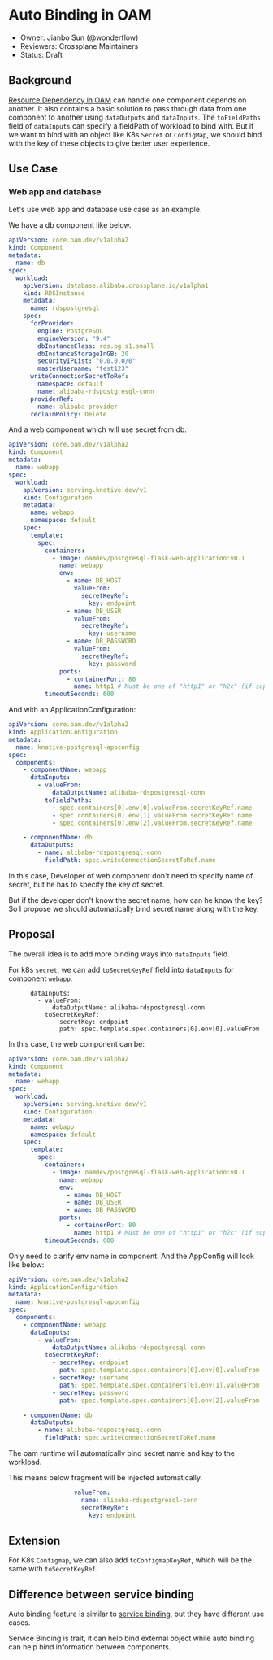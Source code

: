 # Auto Binding in OAM

* Owner: Jianbo Sun (@wonderflow)
* Reviewers: Crossplane Maintainers
* Status: Draft

## Background

[Resource Dependency in OAM](resource-dependency.md) can handle one component depends on another.
It also contains a basic solution to pass through data from one component to another using
`dataOutputs` and `dataInputs`. The `toFieldPaths` field of `dataInputs` can specify a fieldPath
of workload to bind with. But if we want to bind with an object like K8s `Secret` or `ConfigMap`,
we should bind with the key of these objects to give better user experience.

## Use Case

### Web app and database

Let's use web app and database use case as an example.

We have a db component like below.

```yaml
apiVersion: core.oam.dev/v1alpha2
kind: Component
metadata:
  name: db
spec:
  workload:
    apiVersion: database.alibaba.crossplane.io/v1alpha1
    kind: RDSInstance
    metadata:
      name: rdspostgresql
    spec:
      forProvider:
        engine: PostgreSQL
        engineVersion: "9.4"
        dbInstanceClass: rds.pg.s1.small
        dbInstanceStorageInGB: 20
        securityIPList: "0.0.0.0/0"
        masterUsername: "test123"
      writeConnectionSecretToRef:
        namespace: default
        name: alibaba-rdspostgresql-conn
      providerRef:
        name: alibaba-provider
      reclaimPolicy: Delete
```

And a web component which will use secret from db.

```yaml
apiVersion: core.oam.dev/v1alpha2
kind: Component
metadata:
  name: webapp
spec:
  workload:
    apiVersion: serving.knative.dev/v1
    kind: Configuration
    metadata:
      name: webapp
      namespace: default
    spec:
      template:
        spec:
          containers:
            - image: oamdev/postgresql-flask-web-application:v0.1
              name: webapp
              env:
                - name: DB_HOST
                  valueFrom:
                    secretKeyRef:
                      key: endpoint
                - name: DB_USER
                  valueFrom:
                    secretKeyRef:
                      key: username
                - name: DB_PASSWORD
                  valueFrom:
                    secretKeyRef:
                      key: password
              ports:
                - containerPort: 80
                  name: http1 # Must be one of "http1" or "h2c" (if supported). Defaults to "http1".
          timeoutSeconds: 600
```

And with an ApplicationConfiguration:

```yaml
apiVersion: core.oam.dev/v1alpha2
kind: ApplicationConfiguration
metadata:
  name: knative-postgresql-appconfig
spec:
  components:
    - componentName: webapp
      dataInputs:
        - valueFrom:
            dataOutputName: alibaba-rdspostgresql-conn
          toFieldPaths:
            - spec.containers[0].env[0].valueFrom.secretKeyRef.name
            - spec.containers[0].env[1].valueFrom.secretKeyRef.name
            - spec.containers[0].env[2].valueFrom.secretKeyRef.name

    - componentName: db
      dataOutputs:
        - name: alibaba-rdspostgresql-conn
          fieldPath: spec.writeConnectionSecretToRef.name
```

In this case, Developer of web component don't need to specify name of secret, but he has to specify the key of secret.

But if the developer don't know the secret name, how can he know the key? So I propose we should automatically bind
secret name along with the key.

## Proposal

The overall idea is to add more binding ways into `dataInputs` field.

For k8s `secret`, we can add `toSecretKeyRef` field into `dataInputs` for component `webapp`:

```
      dataInputs:
        - valueFrom:
            dataOutputName: alibaba-rdspostgresql-conn
          toSecretKeyRef:
            - secretKey: endpoint
              path: spec.template.spec.containers[0].env[0].valueFrom
```

In this case, the web component can be:

```yaml
apiVersion: core.oam.dev/v1alpha2
kind: Component
metadata:
  name: webapp
spec:
  workload:
    apiVersion: serving.knative.dev/v1
    kind: Configuration
    metadata:
      name: webapp
      namespace: default
    spec:
      template:
        spec:
          containers:
            - image: oamdev/postgresql-flask-web-application:v0.1
              name: webapp
              env:
                - name: DB_HOST
                - name: DB_USER
                - name: DB_PASSWORD
              ports:
                - containerPort: 80
                  name: http1 # Must be one of "http1" or "h2c" (if supported). Defaults to "http1".
          timeoutSeconds: 600
```

Only need to clarify env name in component. And the AppConfig will look like below:

```yaml
apiVersion: core.oam.dev/v1alpha2
kind: ApplicationConfiguration
metadata:
  name: knative-postgresql-appconfig
spec:
  components:
    - componentName: webapp
      dataInputs:
        - valueFrom:
            dataOutputName: alibaba-rdspostgresql-conn
          toSecretKeyRef:
            - secretKey: endpoint
              path: spec.template.spec.containers[0].env[0].valueFrom
            - secretKey: username
              path: spec.template.spec.containers[0].env[1].valueFrom
            - secretKey: password
              path: spec.template.spec.containers[0].env[2].valueFrom

    - componentName: db
      dataOutputs:
        - name: alibaba-rdspostgresql-conn
          fieldPath: spec.writeConnectionSecretToRef.name
```

The oam runtime will automatically bind secret name and key to the workload.

This means below fragment will be injected automatically.
```yaml
                  valueFrom:
                    name: alibaba-rdspostgresql-conn
                    secretKeyRef:
                      key: endpoint
```

## Extension

For K8s `Configmap`, we can also add `toConfigmapKeyRef`, which will be the same with `toSecretKeyRef`.

## Difference between service binding

Auto binding feature is similar to [service binding](https://github.com/oam-dev/trait-injector), but they have
different use cases.

Service Binding is trait, it can help bind external object while auto binding can help bind information between components.   
